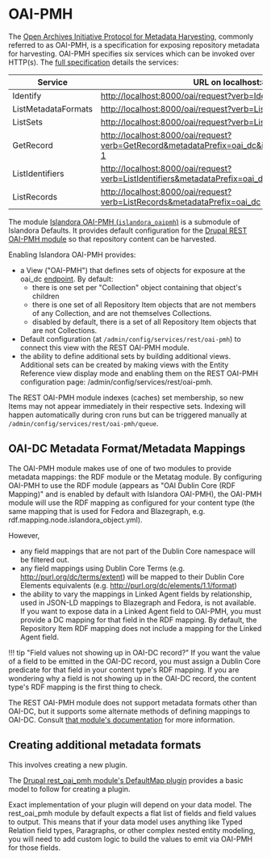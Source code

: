 # OAI-PMH

The [Open Archives Initiative Protocol for Metadata Harvesting](https://www.openarchives.org/pmh/), commonly referred to as OAI-PMH, is a specification for exposing repository metadata for harvesting. OAI-PMH specifies six services which can be invoked over HTTP(s). The [full specification](http://www.openarchives.org/OAI/openarchivesprotocol.html) details the services:

| Service | URL on localhost:8000 |
|---|---|
| Identify |  [http://localhost:8000/oai/request?verb=Identify](http://localhost:8000/oai/request?verb=Identify)|
| ListMetadataFormats | [http://localhost:8000/oai/request?verb=ListMetadataFormats](http://localhost:8000/oai/request?verb=ListMetadataFormats)|
| ListSets | [http://localhost:8000/oai/request?verb=ListSets](http://localhost:8000/oai/request?verb=ListSets)|
| GetRecord | [http://localhost:8000/oai/request?verb=GetRecord&metadataPrefix=oai_dc&identifier=oai:localhost:node-1](http://localhost:8000/oai/request?verb=GetRecord&metadataPrefix=oai_dc&identifier=oai:localhost:node-1) |
| ListIdentifiers | [http://localhost:8000/oai/request?verb=ListIdentifiers&metadataPrefix=oai_dc](http://localhost:8000/oai/request?verb=ListIdentifiers&metadataPrefix=oai_dc)|
| ListRecords | [http://localhost:8000/oai/request?verb=ListRecords&metadataPrefix=oai_dc](http://localhost:8000/oai/request?verb=ListRecords&metadataPrefix=oai_dc)|

The module [Islandora OAI-PMH (`islandora_oaipmh`)](https://github.com/Islandora/islandora_defaults/tree/2.x/modules/islandora_oaipmh) is a submodule of Islandora Defaults. It provides default configuration for the [Drupal REST OAI-PMH module](https://www.drupal.org/project/rest_oai_pmh) so that repository content can be harvested.

Enabling Islandora OAI-PMH provides:

- a View ("OAI-PMH") that defines sets of objects for exposure at the oai_dc [endpoint](http://localhost:8000/oai/request?verb=ListRecords&metadataPrefix=oai_dc). By default:
  - there is one set per "Collection" object containing that object's children
  - there is one set of all Repository Item objects that are not members of any Collection, and are not themselves Collections.	
  - disabled by default, there is a set of all Repository Item objects that are not Collections.
- Default configuration (at `/admin/config/services/rest/oai-pmh`) to connect this view with the REST OAI-PMH module.
- the ability to define additional sets by building additional views. Additional sets can be created by making views with the Entity Reference view display mode and enabling them on the REST OAI-PMH configuration page: /admin/config/services/rest/oai-pmh.

The REST OAI-PMH module indexes (caches) set membership, so new Items may not appear immediately in their respective sets. Indexing will happen automatically during cron runs but can be triggered manually at `/admin/config/services/rest/oai-pmh/queue`.

## OAI-DC Metadata Format/Metadata Mappings

The OAI-PMH module makes use of one of two modules to provide metadata mappings: the RDF module or the Metatag module. By configuring OAI-PMH to use the RDF module (appears as "OAI Dublin Core (RDF Mapping)" and is enabled by default with Islandora OAI-PMH), the OAI-PMH module will use the RDF mapping as configured for your content type (the same mapping that is used for Fedora and Blazegraph, e.g. rdf.mapping.node.islandora_object.yml). 

However,
- any field mappings that are not part of the Dublin Core namespace will be filtered out.
- any field mappings using Dublin Core Terms (e.g. http://purl.org/dc/terms/extent) will be mapped to their Dublin Core Elements equivalents (e.g. http://purl.org/dc/elements/1.1/format)
- the ability to vary the mappings in Linked Agent fields by relationship, used in JSON-LD mappings to Blazegraph and Fedora, is not available. If you want to expose data in a Linked Agent field to OAI-PMH, you must provide a DC mapping for that field in the RDF mapping. By default, the Repository Item RDF mapping does not include a mapping for the Linked Agent field.  


!!! tip "Field values not showing up in OAI-DC record?"
    If you want the value of a field to be emitted in the OAI-DC record, you must assign a Dublin Core predicate for that field in your content type's RDF mapping. If you are wondering why a field is not showing up in the OAI-DC record, the content type's RDF mapping is the first thing to check.

The REST OAI-PMH module does not support metadata formats other than OAI-DC, but it supports some alternate methods of defining mappings to OAI-DC. Consult [that module's documentation](https://www.drupal.org/project/rest_oai_pmh) for more information.

## Creating additional metadata formats
This involves creating a new plugin.

The [Drupal rest_oai_pmh module's DefaultMap plugin](https://git.drupalcode.org/project/rest_oai_pmh/-/blob/2.0.x/src/Plugin/OaiMetadataMap/DefaultMap.php) provides a basic model to follow for creating a plugin.

Exact implementation of your plugin will depend on your data model. The rest_oai_pmh module by default expects a flat list of fields and field values to output. This means that if your data model uses anything like Typed Relation field types, Paragraphs, or other complex nested entity modeling, you will need to add custom logic to build the values to emit via OAI-PMH for those fields.
